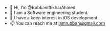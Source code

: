 - 👋 Hi, I’m @RubbanIftikharAhmed
- 👀 I am a Software engineering student.
- 🌱 I have a keen interest in iOS development.
- 📫 You can reach me at iamrubban@gmail.com

<!---
RubbanIftikharAhmed/RubbanIftikharAhmed is a ✨ special ✨ repository because its `README.md` (this file) appears on your GitHub profile.
You can click the Preview link to take a look at your changes.
--->
